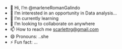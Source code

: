 - 👋 Hi, I’m @marleneRomanGalindo
- 👀 I’m interested in an opportunity in Data analysis...
- 🌱 I’m currently learning 
- 💞️ I’m looking to collaborate on anywhere
- 📫 How to reach me scarlettrg@gmail.com
- 😄 Pronouns: ..she
- ⚡ Fun fact: ...

<!---
marleneRomanGalindo/marleneRomanGalindo is a ✨ special ✨ repository because its `README.md` (this file) appears on your GitHub profile.
You can click the Preview link to take a look at your changes.
--->
